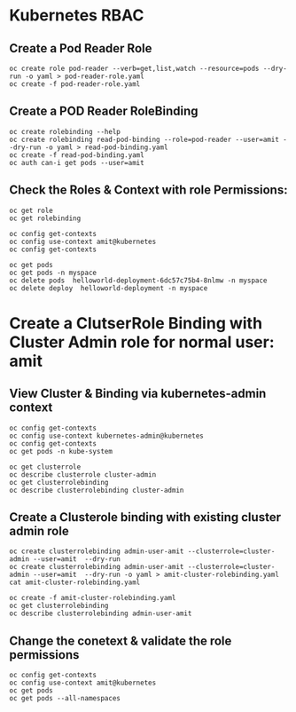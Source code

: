 # Kubernetes RBAC 

## Create a Pod Reader Role
```
oc create role pod-reader --verb=get,list,watch --resource=pods --dry-run -o yaml > pod-reader-role.yaml
oc create -f pod-reader-role.yaml
```

## Create a POD Reader RoleBinding 
```
oc create rolebinding --help
oc create rolebinding read-pod-binding --role=pod-reader --user=amit --dry-run -o yaml > read-pod-binding.yaml
oc create -f read-pod-binding.yaml
oc auth can-i get pods --user=amit 
```

## Check the Roles & Context with role Permissions:
```
oc get role
oc get rolebinding 

oc config get-contexts
oc config use-context amit@kubernetes
oc config get-contexts

oc get pods 
oc get pods -n myspace
oc delete pods  helloworld-deployment-6dc57c75b4-8nlmw -n myspace
oc delete deploy  helloworld-deployment -n myspace
```


# Create a ClutserRole Binding with Cluster Admin role for normal user: amit


## View Cluster & Binding via kubernetes-admin context
```
oc config get-contexts
oc config use-context kubernetes-admin@kubernetes
oc config get-contexts
oc get pods -n kube-system

oc get clusterrole
oc describe clusterrole cluster-admin
oc get clusterrolebinding
oc describe clusterrolebinding cluster-admin
```

## Create a Clusterole binding with existing cluster admin role
```
oc create clusterrolebinding admin-user-amit --clusterrole=cluster-admin --user=amit  --dry-run 
oc create clusterrolebinding admin-user-amit --clusterrole=cluster-admin --user=amit  --dry-run -o yaml > amit-cluster-rolebinding.yaml
cat amit-cluster-rolebinding.yaml 

oc create -f amit-cluster-rolebinding.yaml
oc get clusterrolebinding
oc describe clusterrolebinding admin-user-amit
```

## Change the conetext & validate the role permissions
```
oc config get-contexts
oc config use-context amit@kubernetes
oc get pods 
oc get pods --all-namespaces
   
```

